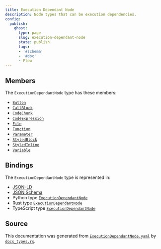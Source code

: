 ```yaml
---
title: Execution Dependant Node
description: Node types that can be execution dependencies.
config:
  publish:
    ghost:
      type: page
      slug: execution-dependant-node
      state: publish
      tags:
      - '#schema'
      - '#doc'
      - Flow
---
```


## Members

The `ExecutionDependantNode` type has these members:

- [`Button`](https://stencila.ghost.io/docs/reference/schema/button)
- [`CallBlock`](https://stencila.ghost.io/docs/reference/schema/call-block)
- [`CodeChunk`](https://stencila.ghost.io/docs/reference/schema/code-chunk)
- [`CodeExpression`](https://stencila.ghost.io/docs/reference/schema/code-expression)
- [`File`](https://stencila.ghost.io/docs/reference/schema/file)
- [`Function`](https://stencila.ghost.io/docs/reference/schema/function)
- [`Parameter`](https://stencila.ghost.io/docs/reference/schema/parameter)
- [`StyledBlock`](https://stencila.ghost.io/docs/reference/schema/styled-block)
- [`StyledInline`](https://stencila.ghost.io/docs/reference/schema/styled-inline)
- [`Variable`](https://stencila.ghost.io/docs/reference/schema/variable)

## Bindings

The `ExecutionDependantNode` type is represented in:

- [JSON-LD](https://stencila.org/ExecutionDependantNode.jsonld)
- [JSON Schema](https://stencila.org/ExecutionDependantNode.schema.json)
- Python type [`ExecutionDependantNode`](https://github.com/stencila/stencila/blob/main/python/python/stencila/types/execution_dependant_node.py)
- Rust type [`ExecutionDependantNode`](https://github.com/stencila/stencila/blob/main/rust/schema/src/types/execution_dependant_node.rs)
- TypeScript type [`ExecutionDependantNode`](https://github.com/stencila/stencila/blob/main/ts/src/types/ExecutionDependantNode.ts)

## Source

This documentation was generated from [`ExecutionDependantNode.yaml`](https://github.com/stencila/stencila/blob/main/schema/ExecutionDependantNode.yaml) by [`docs_types.rs`](https://github.com/stencila/stencila/blob/main/rust/schema-gen/src/docs_types.rs).
